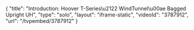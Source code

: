{
    "title": "Introduction: Hoover T-Series\u2122 WindTunnel\u00ae Bagged Upright UH",
    "type": "solo",
    "layout": "iframe-static",
    "videoId": "3787912",
    "url": "\/tvpembed\/3787912"
}
